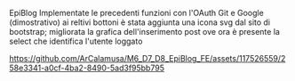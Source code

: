 EpiBlog
Implementate le precedenti funzioni con l'OAuth Git e Google (dimostrativo) ai reltivi bottoni è stata aggiunta una icona svg dal sito di bootstrap; migliorata la grafica dell'inserimento post ove ora è presente la select che identifica l'utente loggato

https://github.com/ArCalamusa/M6_D7_D8_EpiBlog_FE/assets/117526559/258e3341-a0cf-4ba2-8490-5ad3f95bb795
